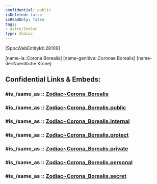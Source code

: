 ```yaml
---
confidential: public
isDeleted: false
isReadOnly: false
tags:
- astro/Zodiac
type: Zodiac
---
```


[SpocWebEntityId::28109]



[name-la::Corona Borealis]
[name-genitive::Coronae Borealis]
[name-de::Noerdliche Krone]


## Confidential Links & Embeds: 

### #is_/same_as :: [Zodiac~Corona_Borealis](/_Standards/Astronomy/Star~Constellation/Zodiac~Corona_Borealis.md) 

### #is_/same_as :: [Zodiac~Corona_Borealis.public](/_public/Astronomy/Star~Constellation/Zodiac~Corona_Borealis.public.md) 

### #is_/same_as :: [Zodiac~Corona_Borealis.internal](/_internal/Astronomy/Star~Constellation/Zodiac~Corona_Borealis.internal.md) 

### #is_/same_as :: [Zodiac~Corona_Borealis.protect](/_protect/Astronomy/Star~Constellation/Zodiac~Corona_Borealis.protect.md) 

### #is_/same_as :: [Zodiac~Corona_Borealis.private](/_private/Astronomy/Star~Constellation/Zodiac~Corona_Borealis.private.md) 

### #is_/same_as :: [Zodiac~Corona_Borealis.personal](/_personal/Astronomy/Star~Constellation/Zodiac~Corona_Borealis.personal.md) 

### #is_/same_as :: [Zodiac~Corona_Borealis.secret](/_secret/Astronomy/Star~Constellation/Zodiac~Corona_Borealis.secret.md)

